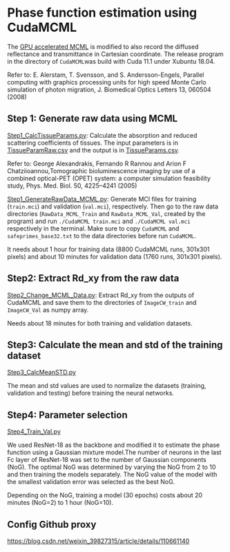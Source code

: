 # Phase function estimation using CudaMCML

The [GPU accelerated MCML](https://www.atomic.physics.lu.se/biophotonics/research/monte-carlo-simulations/gpu-monte-carlo/) is modified to also record the diffused reflectance and transmittance in Cartesian coordinate. The release program in the directory of ``CudaMCML``was build with Cuda 11.1 under Xubuntu 18.04. 

Refer to: E. Alerstam, T. Svensson, and S. Andersson-Engels, Parallel computing with graphics processing units for high speed Monte Carlo simulation of photon migration, J. Biomedical Optics Letters 13, 060504 (2008) 

## Step 1: Generate raw data using MCML

[Step1_CalcTissueParams.py](Step1_CalcTissueParams.py): Calculate the absorption and reduced scattering coefficients of tissues. The input parameters is in [TissueParamRaw.csv](TissueParamRaw.csv) and the output is in [TissueParams.csv](TissueParams.csv).

Refer to: George Alexandrakis, Fernando R Rannou and Arion F Chatziioannou,Tomographic bioluminescence imaging by use of a combined optical-PET (OPET) system: a computer simulation feasibility study,  Phys. Med. Biol. 50, 4225–4241 (2005)

[Step1_GenerateRawData_MCML.py](Step1_GenerateRawData_MCML.py): Generate MCI files for training (``train.mci``) and validation (``val.mci``), respectively. Then go to the raw data directories (``RawData_MCML_Train`` and ``RawData_MCML_Val``, created by the program) and run ``./CudaMCML train.mci`` and ``./CudaMCML val.mci`` respectively in the terminal. Make sure to copy ``CudaMCML`` and ``safeprimes_base32.txt`` to the data directories before run ``CudaMCML``.

It needs about 1 hour for training data (8800 CudaMCML runs, 301x301 pixels) and about 10 minutes for validation data (1760 runs, 301x301 pixels). 

## Step2: Extract Rd_xy from the raw data

[Step2_Change_MCML_Data.py](Step2_Change_MCML_Data.py): Extract Rd_xy from the outputs of CudaMCML and save them to the directories of ``ImageCW_train`` and ``ImageCW_Val`` as numpy array. 

Needs about 18 minutes for both training and validation datasets.

## Step3: Calculate the mean and std of the training dataset

[Step3_CalcMeanSTD.py](Step3_CalcMeanSTD.py)

The mean and std values are used to normalize the datasets (training, validation and testing) before training the neural networks.

## Step4: Parameter selection

[Step4_Train_Val.py](Step4_Train_Val.py)

We used ResNet-18 as the backbone and modified it to estimate the phase function using a Gaussian mixture model.The number of neurons in the last Fc layer of ResNet-18 was set to the number of Gaussian components (NoG). The optimal NoG was determined by varying the NoG from 2 to 10 and then training the models separately. The NoG value of the model with the smallest validation error was selected as the best NoG.

Depending on the NoG, training a model (30 epochs) costs about 20 minutes (NoG=2) to 1 hour (NoG=10).


## Config Github proxy

https://blog.csdn.net/weixin_39827315/article/details/110661140